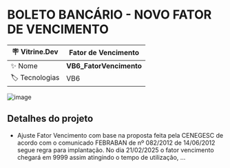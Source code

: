 <h1 align="left">BOLETO BANCÁRIO - NOVO FATOR DE VENCIMENTO</h1>

| :placard: Vitrine.Dev | Fator de Vencimento |
| -------------  | --- |
| :sparkles: Nome        | **VB6_FatorVencimento**
| :label: Tecnologias | VB6

![image](https://user-images.githubusercontent.com/24603753/203857610-008b73fa-488f-430f-914d-99b98a3daa71.png)

<h2 align="left">Detalhes do projeto</h2>

- Ajuste Fator Vencimento com base na proposta feita pela CENEGESC de acordo com o comunicado FEBRABAN de nº 082/2012 de 14/06/2012 segue regra para implantação. No dia 21/02/2025 o fator vencimento chegará em 9999 assim atingindo o tempo de utilização, ...

